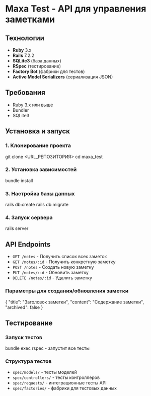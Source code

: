 # Maxa Test - API для управления заметками

## Технологии

- **Ruby** 3.x
- **Rails** 7.2.2
- **SQLite3** (база данных)
- **RSpec** (тестирование)
- **Factory Bot** (фабрики для тестов)
- **Active Model Serializers** (сериализация JSON)

## Требования

- Ruby 3.x или выше
- Bundler
- SQLite3

## Установка и запуск

### 1. Клонирование проекта

git clone <URL_РЕПОЗИТОРИЯ>
cd maxa_test

### 2. Установка зависимостей

bundle install

### 3. Настройка базы данных

rails db:create
rails db:migrate


### 4. Запуск сервера

rails server

## API Endpoints

- `GET /notes` - Получить список всех заметок
- `GET /notes/:id` - Получить конкретную заметку
- `POST /notes` - Создать новую заметку
- `PUT /notes/:id` - Обновить заметку
- `DELETE /notes/:id` - Удалить заметку

### Параметры для создания/обновления заметки

{
  "title": "Заголовок заметки",
  "content": "Содержание заметки",
  "archived": false
}

## Тестирование

### Запуск тестов

bundle exec rspec - запустит все тесты

### Структура тестов

- `spec/models/` - тесты моделей
- `spec/controllers/` - тесты контроллеров
- `spec/requests/` - интеграционные тесты API
- `spec/factories/` - фабрики для тестовых данных
